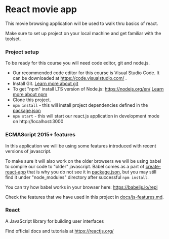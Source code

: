 # React movie app

This movie browsing application will be used to walk thru basics of react.

Make sure to set up project on your local machine and get familiar with the toolset. 

### Project setup

To be ready for this course you will need code editor, git and node.js. 

* Our recommended code editor for this course is Visual Studio Code. It can be downloaded at https://code.visualstudio.com/ .
* Install Git. [Learn more about git](./docs/git.md)
* To get "npm" install LTS version of Node.js: https://nodejs.org/en/ [Learn more about npm](./docs/npm.md)
* Clone this project.
* `npm install` - this will install project dependencies defined in the [package.json](./package.json)
* `npm start` - this will start our react.js application in development mode on http://localhost:3000

### ECMAScript 2015+ features

In this application we will be using some features introduced with recent versions of javascript.

To make sure it will also work on the older browsers we will be using babel to compile our code to "older" javascript.
Babel comes as a part of [create-react-app](https://github.com/facebook/create-react-app) that is why you do not see it in [package.json](./package.json), but you may still find it under "node_modules" directory after successful `npm install`.

You can try how babel works in your browser here: https://babeljs.io/repl
 
Check the features that we have used in this project in [docs/js-features.md](docs/js-features.md).

### React

A JavaScript library for building user interfaces

Find official docs and tutorials at https://reactjs.org/
